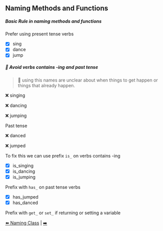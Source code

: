 ## Naming Methods and Functions

##### Basic Rule in naming methods and functions

Prefer using present tense verbs

- [x] sing
- [x] dance
- [x] jump

##### :no_entry_sign: Avoid verbs contains -ing and past tense

> :gem: using this names are unclear about when things to get happen or things that already happen.

:x: singing

:x: dancing

:x: jumping

Past tense

:x: danced

:x: jumped


To fix this we can use prefix `is_` on verbs contains -ing

- [x] is_singing
- [x] is_dancing
- [x] is_jumping

Prefix with `has_` on past tense verbs

- [x] has_jumped
- [x] has_danced

Prefix with `get_` or `set_` if returning or setting a variable


[:arrow_left: Naming Class](/naming-class.md) | [:arrow_right: ](/.md)
